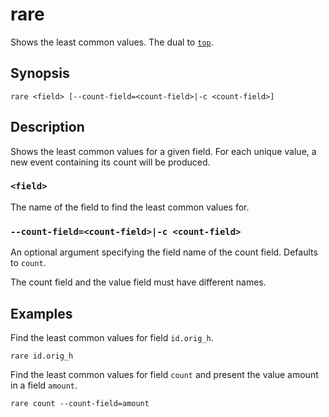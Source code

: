 # rare

Shows the least common values. The dual to [`top`](top.md).

## Synopsis

```
rare <field> [--count-field=<count-field>|-c <count-field>]
```

## Description

Shows the least common values for a given field. For each unique value, a new event containing its count will be produced.

### `<field>`

The name of the field to find the least common values for.

### `--count-field=<count-field>|-c <count-field>`

An optional argument specifying the field name of the count field. Defaults to `count`.

The count field and the value field must have different names.

## Examples

Find the least common values for field `id.orig_h`.

```
rare id.orig_h
```

Find the least common values for field `count` and present the value amount in a field `amount`.

```
rare count --count-field=amount
```
